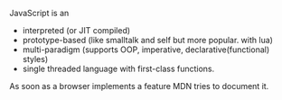 JavaScript is an
- interpreted (or JIT compiled)
- prototype-based (like smalltalk and self but more popular. with lua)
- multi-paradigm (supports OOP, imperative, declarative(functional) styles)
- single threaded
language with first-class functions.

As soon as a browser implements a feature MDN tries to document it.


